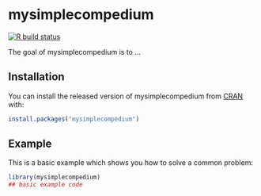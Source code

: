 
# mysimplecompedium

<!-- badges: start -->
[![R build status](https://github.com/mshhh/mysimplecompedium/workflows/R-CMD-check/badge.svg)](https://github.com/mshhh/mysimplecompedium/actions)
<!-- badges: end -->   

The goal of mysimplecompedium is to ...

## Installation

You can install the released version of mysimplecompedium from [CRAN](https://CRAN.R-project.org) with:

``` r
install.packages("mysimplecompedium")
```

## Example

This is a basic example which shows you how to solve a common problem:

``` r
library(mysimplecompedium)
## basic example code
```

